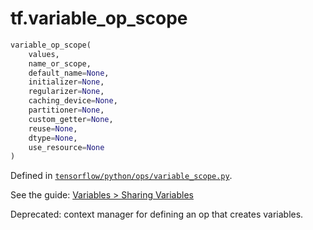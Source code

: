 <div itemscope itemtype="http://developers.google.com/ReferenceObject">
<meta itemprop="name" content="tf.variable_op_scope" />
</div>

# tf.variable_op_scope

``` python
variable_op_scope(
    values,
    name_or_scope,
    default_name=None,
    initializer=None,
    regularizer=None,
    caching_device=None,
    partitioner=None,
    custom_getter=None,
    reuse=None,
    dtype=None,
    use_resource=None
)
```



Defined in [`tensorflow/python/ops/variable_scope.py`](https://www.tensorflow.org/code/tensorflow/python/ops/variable_scope.py).

See the guide: [Variables > Sharing Variables](../../../api_guides/python/state_ops.md#Sharing_Variables)

Deprecated: context manager for defining an op that creates variables.